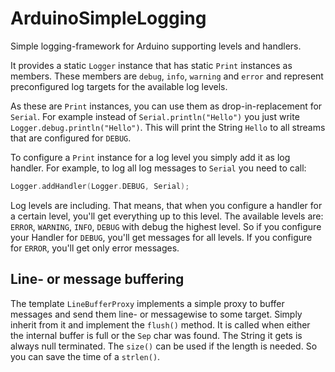 # ArduinoSimpleLogging

Simple logging-framework for Arduino supporting levels and handlers.

It provides a static `Logger` instance that has static `Print` instances as members.
These members are `debug`, `info`, `warning` and `error` and represent preconfigured log targets for the available log levels.

As these are `Print` instances, you can use them as drop-in-replacement for `Serial`.
For example instead of `Serial.println("Hello")` you just write `Logger.debug.println("Hello")`.
This will print the String `Hello` to all streams that are configured for `DEBUG`.

To configure a `Print` instance for a log level you simply add it as log handler.
For example, to log all log messages to `Serial` you need to call:
```cpp
Logger.addHandler(Logger.DEBUG, Serial);
```

Log levels are including.
That means, that when you configure a handler for a certain level, you'll get everything up to this level.
The available levels are: `ERROR`, `WARNING`, `INFO`, `DEBUG` with debug the highest level.
So if you configure your Handler for `DEBUG`, you'll get messages for all levels.
If you configure for `ERROR`, you'll get only error messages.

## Line- or message buffering

The template `LineBufferProxy` implements a simple proxy to buffer messages and send them line- or messagewise to some target.
Simply inherit from it and implement the `flush()` method.
It is called when either the internal buffer is full or the `Sep` char was found.
The String it gets is always null terminated.
The `size()` can be used if the length is needed.
So you can save the time of a `strlen()`.
